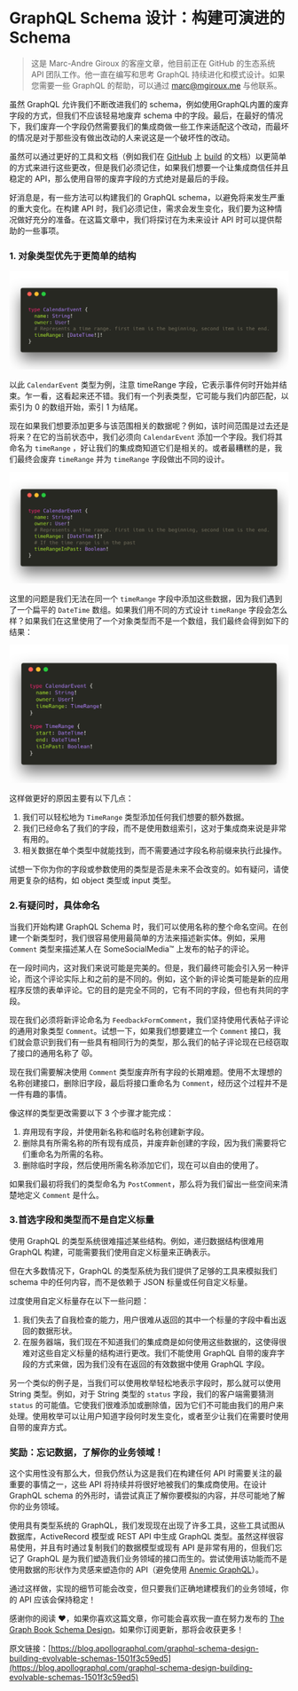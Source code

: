 # GraphQL Schema 设计：构建可演进的 Schema

> 这是 Marc-Andre Giroux 的客座文章，他目前正在 GitHub 的生态系统 API 团队工作。他一直在编写和思考 GraphQL 持续进化和模式设计。如果您需要一些 GraphQL 的帮助，可以通过 marc@mgiroux.me 与他联系。

虽然 GraphQL 允许我们不断改进我们的 schema，例如使用GraphQL内置的废弃字段的方式，但我们不应该轻易地废弃 schema 中的字段。最后，在最好的情况下，我们废弃一个字段仍然需要我们的集成商做一些工作来适配这个改动，而最坏的情况是对于那些没有做出改动的人来说这是一个破坏性的改动。

虽然可以通过更好的工具和文档（例如我们在 [GitHub](https://developer.github.com/v4/changelog/) 上 [build](https://developer.github.com/v4/breaking_changes/) 的文档）以更简单的方式来进行这些更改，但是我们必须记住，如果我们想要一个让集成商信任并且稳定的 API，那么使用自带的废弃字段的方式绝对是最后的手段。

好消息是，有一些方法可以构建我们的 GraphQL schema，以避免将来发生严重的重大变化。在构建 API 时，我们必须记住，需求会发生变化，我们要为这种情况做好充分的准备。在这篇文章中，我们将探讨在为未来设计 API 时可以提供帮助的一些事项。

### 1. 对象类型优先于更简单的结构

![images](./images/05.png)

以此 `CalendarEvent` 类型为例，注意 timeRange 字段，它表示事件何时开始并结束。乍一看，这看起来还不错。我们有一个列表类型，它可能与我们内部匹配，以索引为 0 的数组开始，索引 1 为结尾。

现在如果我们想要添加更多与该范围相关的数据呢？例如，该时间范围是过去还是将来？在它的当前状态中，我们必须向 `CalendarEvent` 添加一个字段。我们将其命名为 `timeRange` ，好让我们的集成商知道它们是相关的。或者最糟糕的是，我们最终会废弃 `timeRange` 并为 `timeRange` 字段做出不同的设计。

![This looks slightly off 🤔](./images/06.png)

这里的问题是我们无法在同一个 `timeRange` 字段中添加这些数据，因为我们遇到了一个扁平的 `DateTime` 数组。如果我们用不同的方式设计 `timeRange` 字段会怎么样？如果我们在这里使用了一个对象类型而不是一个数组，我们最终会得到如下的结果：

![This looks slightly off 🤔](./images/07.png)

这样做更好的原因主要有以下几点：

1. 我们可以轻松地为 `TimeRange` 类型添加任何我们想要的额外数据。
2. 我们已经命名了我们的字段，而不是使用数组索引，这对于集成商来说是非常有用的。
3. 相关数据在单个类型中就能找到，而不需要通过字段名称前缀来执行此操作。

试想一下你为你的字段或参数使用的类型是否是未来不会改变的。如有疑问，请使用更复杂的结构，如 object 类型或 input 类型。

### 2.有疑问时，具体命名

当我们开始构建 GraphQL Schema 时，我们可以使用名称的整个命名空间。在创建一个新类型时，我们很容易使用最简单的方法来描述新实体。例如，采用 `Comment` 类型来描述某人在 SomeSocialMedia™ 上发布的帖子的评论。

在一段时间内，这对我们来说可能是完美的。但是，我们最终可能会引入另一种评论，而这个评论实际上和之前的是不同的。例如，这个新的评论类可能是新的应用程序反馈的表单评论。它的目的是完全不同的，它有不同的字段，但也有共同的字段。

现在我们必须将新评论命名为 `FeedbackFormComment`，我们坚持使用代表帖子评论的通用对象类型 `Comment`。试想一下，如果我们想要建立一个 `Comment` 接口，我们就会意识到我们有一些具有相同行为的类型，那么我们的帖子评论现在已经窃取了接口的通用名称了 😾。

现在我们需要解决使用 `Comment` 类型废弃所有字段的长期难题。使用不太理想的名称创建接口，删除旧字段，最后将接口重命名为 `Comment`，经历这个过程并不是一件有趣的事情。

像这样的类型更改需要以下 3 个步骤才能完成：

1. 弃用现有字段，并使用新名称和临时名称创建新字段。
2. 删除具有所需名称的所有现有成员，并废弃新创建的字段，因为我们需要将它们重命名为所需的名称。
3. 删除临时字段，然后使用所需名称添加它们，现在可以自由的使用了。

如果我们最初将我们的类型命名为 `PostComment`，那么将为我们留出一些空间来清楚地定义 `Comment` 是什么。

### 3.首选字段和类型而不是自定义标量

使用 GraphQL 的类型系统很难描述某些结构。例如，递归数据结构很难用 GraphQL 构建，可能需要我们使用自定义标量来正确表示。

但在大多数情况下，GraphQL 的类型系统为我们提供了足够的工具来模拟我们 schema 中的任何内容，而不是依赖于 JSON 标量或任何自定义标量。

过度使用自定义标量存在以下一些问题：

1. 我们失去了自我检查的能力，用户很难从返回的其中一个标量的字段中看出返回的数据形状。
2. 在服务器端，我们现在不知道我们的集成商是如何使用这些数据的，这使得很难对这些自定义标量的结构进行更改。我们不能使用 GraphQL 自带的废弃字段的方式来做，因为我们没有在返回的有效数据中使用 GraphQL 字段。

另一个类似的例子是，当我们可以使用枚举轻松地表示字段时，那么就可以使用 String 类型。例如，对于 String 类型的 `status` 字段，我们的客户端需要猜测 `status` 的可能值。它使我们很难添加或删除值，因为它们不可能由我们的用户来处理。使用枚举可以让用户知道字段何时发生变化，或者至少让我们在需要时使用自带的废弃方式。

### 奖励：忘记数据，了解你的业务领域！

这个实用性没有那么大，但我仍然认为这是我们在构建任何 API 时需要关注的最重要的事情之一，这些 API 将持续并将很好地被我们的集成商使用。在设计 GraphQL schema 的外形时，请尝试真正了解你要模拟的内容，并尽可能地了解你的业务领域。

使用具有类型系统的 GraphQL，我们发现现在出现了许多工具，这些工具试图从数据库，ActiveRecord 模型或 REST API 中生成 GraphQL 类型。虽然这样很容易使用，并且有时通过复制我们的数据模型或现有 API 是非常有用的，但我们忘记了 GraphQL 是为我们塑造我们业务领域的接口而生的。尝试使用该功能而不是使用数据的形状作为灵感来塑造你的 API（避免使用 [Anemic GraphQL](https://medium.com/@__xuorig__/graphql-mutation-design-anemic-mutations-dd107ba70496)）。

通过这样做，实现的细节可能会改变，但只要我们正确地建模我们的业务领域，你的 API 应该会保持稳定！

感谢你的阅读 ❤️，如果你喜欢这篇文章，你可能会喜欢我一直在努力发布的 [The Graph Book Schema Design](https://book.graphqlschemadesign.com/)。如果你订阅更新，那将会收获更多！

原文链接：[https://blog.apollographql.com/graphql-schema-design-building-evolvable-schemas-1501f3c59ed5](https://blog.apollographql.com/graphql-schema-design-building-evolvable-schemas-1501f3c59ed5)
